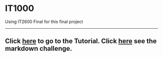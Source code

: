 # IT1000
Using IT2600 Final for this final project

---
Click [here](https://github.com/byu26/IT1000/blob/master/gittutorial.md) to go to the Tutorial.
Click [here](https://github.com/byu26/IT1000/blob/master/Markdown.md) see the markdown challenge.
---